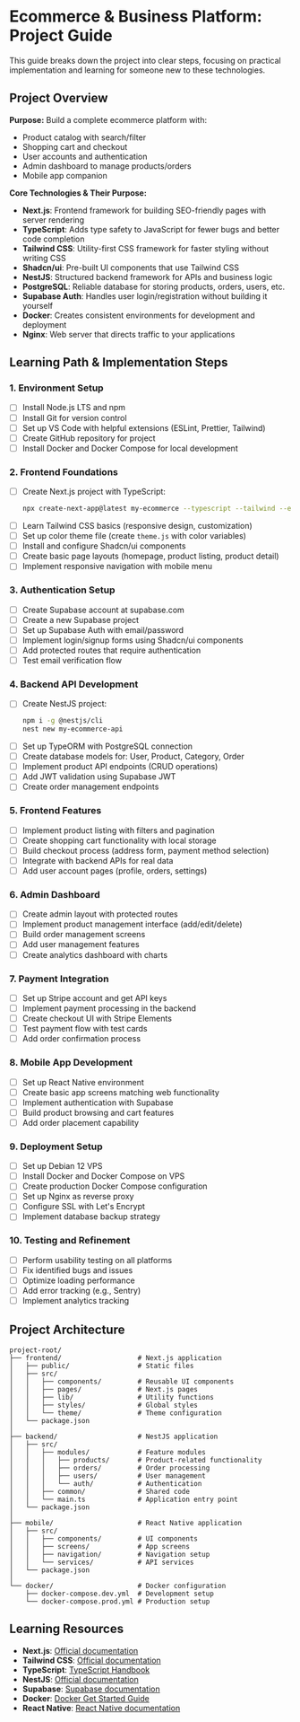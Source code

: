 # Ecommerce & Business Platform: Project Guide

This guide breaks down the project into clear steps, focusing on practical implementation and learning for someone new to these technologies.

## Project Overview

**Purpose:** Build a complete ecommerce platform with:
- Product catalog with search/filter
- Shopping cart and checkout
- User accounts and authentication
- Admin dashboard to manage products/orders
- Mobile app companion

**Core Technologies & Their Purpose:**
- **Next.js**: Frontend framework for building SEO-friendly pages with server rendering
- **TypeScript**: Adds type safety to JavaScript for fewer bugs and better code completion
- **Tailwind CSS**: Utility-first CSS framework for faster styling without writing CSS
- **Shadcn/ui**: Pre-built UI components that use Tailwind CSS
- **NestJS**: Structured backend framework for APIs and business logic
- **PostgreSQL**: Reliable database for storing products, orders, users, etc.
- **Supabase Auth**: Handles user login/registration without building it yourself
- **Docker**: Creates consistent environments for development and deployment
- **Nginx**: Web server that directs traffic to your applications

## Learning Path & Implementation Steps

### 1. Environment Setup
- [ ] Install Node.js LTS and npm
- [ ] Install Git for version control
- [ ] Set up VS Code with helpful extensions (ESLint, Prettier, Tailwind)
- [ ] Create GitHub repository for project
- [ ] Install Docker and Docker Compose for local development

### 2. Frontend Foundations
- [ ] Create Next.js project with TypeScript:
  ```bash
  npx create-next-app@latest my-ecommerce --typescript --tailwind --eslint
  ```
- [ ] Learn Tailwind CSS basics (responsive design, customization)
- [ ] Set up color theme file (create `theme.js` with color variables)
- [ ] Install and configure Shadcn/ui components
- [ ] Create basic page layouts (homepage, product listing, product detail)
- [ ] Implement responsive navigation with mobile menu

### 3. Authentication Setup
- [ ] Create Supabase account at supabase.com
- [ ] Create a new Supabase project
- [ ] Set up Supabase Auth with email/password
- [ ] Implement login/signup forms using Shadcn/ui components
- [ ] Add protected routes that require authentication
- [ ] Test email verification flow

### 4. Backend API Development
- [ ] Create NestJS project:
  ```bash
  npm i -g @nestjs/cli
  nest new my-ecommerce-api
  ```
- [ ] Set up TypeORM with PostgreSQL connection
- [ ] Create database models for: User, Product, Category, Order
- [ ] Implement product API endpoints (CRUD operations)
- [ ] Add JWT validation using Supabase JWT
- [ ] Create order management endpoints

### 5. Frontend Features
- [ ] Implement product listing with filters and pagination
- [ ] Create shopping cart functionality with local storage
- [ ] Build checkout process (address form, payment method selection)
- [ ] Integrate with backend APIs for real data
- [ ] Add user account pages (profile, orders, settings)

### 6. Admin Dashboard
- [ ] Create admin layout with protected routes
- [ ] Implement product management interface (add/edit/delete)
- [ ] Build order management screens
- [ ] Add user management features
- [ ] Create analytics dashboard with charts

### 7. Payment Integration
- [ ] Set up Stripe account and get API keys
- [ ] Implement payment processing in the backend
- [ ] Create checkout UI with Stripe Elements
- [ ] Test payment flow with test cards
- [ ] Add order confirmation process

### 8. Mobile App Development
- [ ] Set up React Native environment
- [ ] Create basic app screens matching web functionality
- [ ] Implement authentication with Supabase
- [ ] Build product browsing and cart features
- [ ] Add order placement capability

### 9. Deployment Setup
- [ ] Set up Debian 12 VPS
- [ ] Install Docker and Docker Compose on VPS
- [ ] Create production Docker Compose configuration
- [ ] Set up Nginx as reverse proxy
- [ ] Configure SSL with Let's Encrypt
- [ ] Implement database backup strategy

### 10. Testing and Refinement
- [ ] Perform usability testing on all platforms
- [ ] Fix identified bugs and issues
- [ ] Optimize loading performance
- [ ] Add error tracking (e.g., Sentry)
- [ ] Implement analytics tracking

## Project Architecture

```
project-root/
├── frontend/                   # Next.js application
│   ├── public/                 # Static files
│   ├── src/
│   │   ├── components/         # Reusable UI components
│   │   ├── pages/              # Next.js pages
│   │   ├── lib/                # Utility functions
│   │   ├── styles/             # Global styles
│   │   └── theme/              # Theme configuration
│   └── package.json
│
├── backend/                    # NestJS application
│   ├── src/
│   │   ├── modules/            # Feature modules
│   │   │   ├── products/       # Product-related functionality
│   │   │   ├── orders/         # Order processing
│   │   │   ├── users/          # User management
│   │   │   └── auth/           # Authentication
│   │   ├── common/             # Shared code
│   │   └── main.ts             # Application entry point
│   └── package.json
│
├── mobile/                     # React Native application
│   ├── src/
│   │   ├── components/         # UI components
│   │   ├── screens/            # App screens
│   │   ├── navigation/         # Navigation setup
│   │   └── services/           # API services
│   └── package.json
│
└── docker/                     # Docker configuration
    ├── docker-compose.dev.yml  # Development setup
    └── docker-compose.prod.yml # Production setup
```

## Learning Resources

- **Next.js**: [Official documentation](https://nextjs.org/docs)
- **Tailwind CSS**: [Official documentation](https://tailwindcss.com/docs)
- **TypeScript**: [TypeScript Handbook](https://www.typescriptlang.org/docs/handbook/intro.html)
- **NestJS**: [Official documentation](https://docs.nestjs.com/)
- **Supabase**: [Supabase documentation](https://supabase.io/docs)
- **Docker**: [Docker Get Started Guide](https://docs.docker.com/get-started/)
- **React Native**: [React Native documentation](https://reactnative.dev/docs/getting-started)